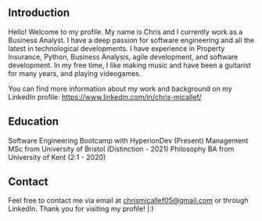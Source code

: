## Introduction

Hello! Welcome to my profile. My name is Chris and I currently work as a Business Analyst. I have a deep passion for software engineering and all the latest in technological developments. I have experience in Property Insurance, Python, Business Analysis, agile development, and software development. In my free time, I like making music and have been a guitarist for many years, and playing videogames.

You can find more information about my work and background on my LinkedIn profile:
https://www.linkedin.com/in/chris-micallef/

## Education
Software Engineering Bootcamp with HyperionDev (Present)
Management MSc from University of Bristol (Distinction - 2021)
Philosophy BA from University of Kent (2:1 - 2020)

## Contact
Feel free to contact me via email at chrismicallef05@gmail.com or through LinkedIn. Thank you for visiting my profile! |:)
